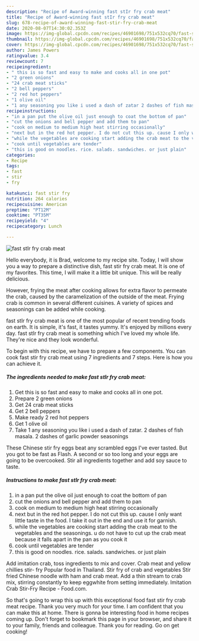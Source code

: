```yaml
---
description: "Recipe of Award-winning fast stIr fry crab meat"
title: "Recipe of Award-winning fast stIr fry crab meat"
slug: 678-recipe-of-award-winning-fast-stir-fry-crab-meat
date: 2020-08-07T14:30:02.353Z
image: https://img-global.cpcdn.com/recipes/46901698/751x532cq70/fast-stir-fry-crab-meat-recipe-main-photo.jpg
thumbnail: https://img-global.cpcdn.com/recipes/46901698/751x532cq70/fast-stir-fry-crab-meat-recipe-main-photo.jpg
cover: https://img-global.cpcdn.com/recipes/46901698/751x532cq70/fast-stir-fry-crab-meat-recipe-main-photo.jpg
author: James Powers
ratingvalue: 3.4
reviewcount: 7
recipeingredient:
- " this is so fast and easy to make and cooks all in one pot"
- "2 green onions"
- "24 crab meat sticks"
- "2 bell peppers"
- "2 red hot peppers"
- "1 olive oil"
- "1 any seasoning you like i used a dash of zatar 2 dashes of fish masala 2 dashes of garlic powder  seasonings"
recipeinstructions:
- "in a pan put the olive oil just enough to coat the bottom of pan"
- "cut the onions and bell pepper and add them to pan"
- "cook on medium to medium high heat stirring occasionally"
- "next but in the red hot pepper. I do not cut this up. cause I only want little taste in the food. I take it out in the end and use it for garnish."
- "while the vegetables are cooking start adding the crab meat to the vegetables and the seasonings. u do not have to cut up the crab meat because it falls apart in the pan as you cook it"
- "cook until vegetables are tender"
- "this is good on noodles. rice. salads. sandwiches. or just plain"
categories:
- Recipe
tags:
- fast
- stir
- fry

katakunci: fast stir fry 
nutrition: 264 calories
recipecuisine: American
preptime: "PT12M"
cooktime: "PT35M"
recipeyield: "4"
recipecategory: Lunch

---
```



![fast stIr fry crab meat](https://img-global.cpcdn.com/recipes/46901698/751x532cq70/fast-stir-fry-crab-meat-recipe-main-photo.jpg)

Hello everybody, it is Brad, welcome to my recipe site. Today, I will show you a way to prepare a distinctive dish, fast stir fry crab meat. It is one of my favorites. This time, I will make it a little bit unique. This will be really delicious.

However, frying the meat after cooking allows for extra flavor to permeate the crab, caused by the caramelization of the outside of the meat. Frying crab is common in several different cuisines. A variety of spices and seasonings can be added while cooking.

fast stIr fry crab meat is one of the most popular of recent trending foods on earth. It is simple, it's fast, it tastes yummy. It's enjoyed by millions every day. fast stIr fry crab meat is something which I've loved my whole life. They're nice and they look wonderful.


To begin with this recipe, we have to prepare a few components. You can cook fast stir fry crab meat using 7 ingredients and 7 steps. Here is how you can achieve it.

<!--inarticleads1-->

##### The ingredients needed to make fast stIr fry crab meat:

1. Get  this is so fast and easy to make and cooks all in one pot.
1. Prepare 2 green onions
1. Get 24 crab meat sticks
1. Get 2 bell peppers
1. Make ready 2 red hot peppers
1. Get 1 olive oil
1. Take 1 any seasoning you like i used a dash of zatar. 2 dashes of fish masala. 2 dashes of garlic powder  seasonings


These Chinese stir fry eggs beat any scrambled eggs I&#39;ve ever tasted. But you got to be fast as Flash. A second or so too long and your eggs are going to be overcooked. Stir all ingredients together and add soy sauce to taste. 

<!--inarticleads2-->

##### Instructions to make fast stIr fry crab meat:

1. in a pan put the olive oil just enough to coat the bottom of pan
1. cut the onions and bell pepper and add them to pan
1. cook on medium to medium high heat stirring occasionally
1. next but in the red hot pepper. I do not cut this up. cause I only want little taste in the food. I take it out in the end and use it for garnish.
1. while the vegetables are cooking start adding the crab meat to the vegetables and the seasonings. u do not have to cut up the crab meat because it falls apart in the pan as you cook it
1. cook until vegetables are tender
1. this is good on noodles. rice. salads. sandwiches. or just plain


Add imitation crab, toss ingredients to mix and cover. Crab meat and yellow chillies stir- fry Popular food in Thailand. Stir fry of crab and vegetables Stir fried Chinese noodle with ham and crab meat. Add a thin stream to crab mix, stirring constantly to keep eggwhite from setting immediately. Imitation Crab Stir-Fry Recipe - Food.com. 

So that's going to wrap this up with this exceptional food fast stir fry crab meat recipe. Thank you very much for your time. I am confident that you can make this at home. There is gonna be interesting food in home recipes coming up. Don't forget to bookmark this page in your browser, and share it to your family, friends and colleague. Thank you for reading. Go on get cooking!
